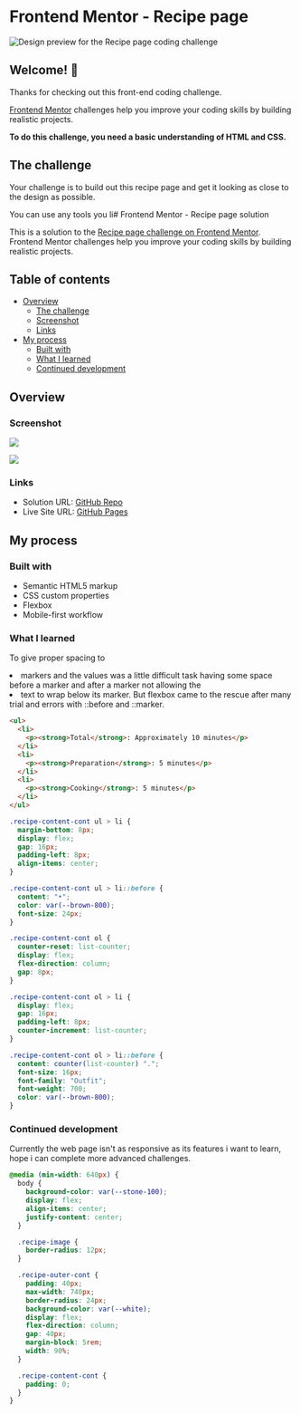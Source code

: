 # Frontend Mentor - Recipe page

![Design preview for the Recipe page coding challenge](./preview.jpg)

## Welcome! 👋

Thanks for checking out this front-end coding challenge.

[Frontend Mentor](https://www.frontendmentor.io) challenges help you improve your coding skills by building realistic projects.

**To do this challenge, you need a basic understanding of HTML and CSS.**

## The challenge

Your challenge is to build out this recipe page and get it looking as close to the design as possible.

You can use any tools you li# Frontend Mentor - Recipe page solution

This is a solution to the [Recipe page challenge on Frontend Mentor](https://www.frontendmentor.io/challenges/recipe-page-KiTsR8QQKm). Frontend Mentor challenges help you improve your coding skills by building realistic projects.

## Table of contents

- [Overview](#overview)
  - [The challenge](#the-challenge)
  - [Screenshot](#screenshot)
  - [Links](#links)
- [My process](#my-process)
  - [Built with](#built-with)
  - [What I learned](#what-i-learned)
  - [Continued development](#continued-development)

## Overview

### Screenshot

![](./Mobile.png)

![](./Desktop.png)

### Links

- Solution URL: [GitHub Repo](https://github.com/akshitjain3/FEM-Recipe.git)
- Live Site URL: [GitHub Pages](https://akshitjain3.github.io/FEM-Recipe/)

## My process

### Built with

- Semantic HTML5 markup
- CSS custom properties
- Flexbox
- Mobile-first workflow

### What I learned

To give proper spacing to <li> markers and the values was a little difficult task having some space before a marker and after a marker not allowing the <li> text to wrap below its marker. But flexbox came to the rescue after many trial and errors with ::before and ::marker.

```html
<ul>
  <li>
    <p><strong>Total</strong>: Approximately 10 minutes</p>
  </li>
  <li>
    <p><strong>Preparation</strong>: 5 minutes</p>
  </li>
  <li>
    <p><strong>Cooking</strong>: 5 minutes</p>
  </li>
</ul>
```

```css
.recipe-content-cont ul > li {
  margin-bottom: 8px;
  display: flex;
  gap: 16px;
  padding-left: 8px;
  align-items: center;
}

.recipe-content-cont ul > li::before {
  content: "•";
  color: var(--brown-800);
  font-size: 24px;
}

.recipe-content-cont ol {
  counter-reset: list-counter;
  display: flex;
  flex-direction: column;
  gap: 8px;
}

.recipe-content-cont ol > li {
  display: flex;
  gap: 16px;
  padding-left: 8px;
  counter-increment: list-counter;
}

.recipe-content-cont ol > li::before {
  content: counter(list-counter) ".";
  font-size: 16px;
  font-family: "Outfit";
  font-weight: 700;
  color: var(--brown-800);
}
```

### Continued development

Currently the web page isn't as responsive as its features i want to learn, hope i can complete more advanced challenges.

```css
@media (min-width: 640px) {
  body {
    background-color: var(--stone-100);
    display: flex;
    align-items: center;
    justify-content: center;
  }

  .recipe-image {
    border-radius: 12px;
  }

  .recipe-outer-cont {
    padding: 40px;
    max-width: 740px;
    border-radius: 24px;
    background-color: var(--white);
    display: flex;
    flex-direction: column;
    gap: 40px;
    margin-block: 5rem;
    width: 90%;
  }

  .recipe-content-cont {
    padding: 0;
  }
}
```
